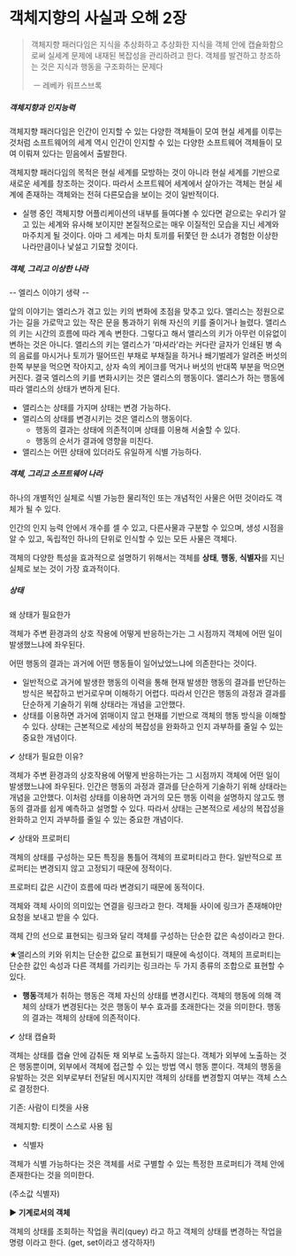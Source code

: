 # 객체지향의 사실과 오해 2장



> 객체지향 패러다임은 지식을 추상화하고 추상화한 지식을 객체 안에 캡슐화함으로써 실세계 문제에 내재된 복잡성을 관리하려고 한다. 객체를 발견하고 창조하는 것은 지식과 행동을 구조화하는 문제다
>
> ​																													ㅡ 레베카 워프스브록

##### 객체지향과 인지능력

객체지향 패러다임은 인간이 인지할 수 있는 다양한 객체들이 모여 현실 세계를 이루는 것처럼 소프트웨어의 세계 역시 인간이 인지할 수 있는 다양한 소프트웨어 객체들이 모여 이뤄져 있다는 믿음에서 출발한다. 

객체지향 패러다임의 목적은 현실 세계를 모방하는 것이 아니라 현실 세계를 기반으로 새로운 세계를 창조하는 것이다. 따라서 소프트웨어 세계에서 살아가는 객체는 현실 세계에 존재하는 객체와는 전혀 다른모습을 보이는 것이 일반적이다.

- 실행 중인 객체지향 어플리케이션의 내부를 들여다볼 수 있다면 겉으로는 우리가 알고 있는 세계와 유사해 보이지만 본질적으로는 매우 이질적인 모습을 지닌 세계와 마주치게 될 것이다. 아마 그 세계는 마치 토끼를 뒤쫓던 한 소녀가 경험한 이상한 나라만큼이나 낯설고 기묘할 것이다.



##### 객체, 그리고 이상한 나라

-- 엘리스 이야기 생략 --

앞의 이야기는 엘리스가 겪고 있는 키의 변화에 초점을 맞추고 있다. 앨리스는 정원으로 가는 길을 가로막고 있는 작은 문을 통과하기 위해 자신의 키를 줄이거나 늘렸다. 앨리스의 키는 시간의 흐름에 따라 계속 변한다. 그렇다고 해서 앨리스의 키가 아무런 이유없이 변하는 것은 아니다. 앨리스의 키는 앨리스가 '마셔라'라는 커다란 글자가 인쇄된 병 속의 음료를 마시거나 토끼가 떨어뜨린 부채로 부채질을 하거나 쐐기벌레가 알려준 버섯의 한쪽 부분을 먹으면 작아지고, 상자 속의 케이크를 먹거나 버섯의 반대쪽 부분을 먹으면 커진다. 결국 엘리스의 키를 변화시키는 것은 앨리스의 행동이다. 앨리스가 하는 행동에 따라 앨리스의 상태가 변하게 된다.

- 앨리스는 상태를 가지며 상태는 변경 가능하다.
- 앨리스의 상태를 변경시키는 것은 앨리스의 행동이다.
  - 행동의 결과는 상태에 의존적이며 상태를 이용해 서술할 수 있다.
  - 행동의 순서가 결과에 영향을 미친다.
- 앨리스는 어떤 상태에 있더라도 유일하게 식별 가능하다.



##### 객체, 그리고 소프트웨어 나라

하나의 개별적인 실체로 식별 가능한 물리적인 또는 개념적인 사물은 어떤 것이라도 객체가 될 수 있다.

인간의 인지 능력 안에서 개수를 셀 수 있고, 다른사물과 구분할 수 있으며, 생성 시점을 알 수 있고, 독립적인 하나의 단위로 인식할 수 있는 모든 사물은 객체다.

객체의 다양한 특성을 효과적으로 설명하기 위해서는 객체를 **상태**, **행동**, **식별자**를 지닌 실체로 보는 것이 가장 효과적이다.



##### 상태

왜 상태가 필요한가

객체가 주변 환경과의 상호 작용에 어떻게 반응하는가는 그 시점까지 객체에 어떤 일이 발생했느냐에 좌우된다. 

어떤 행동의 결과는 과거에 어떤 행동들이 일어났었느냐에 의존한다는 것이다.

- 일반적으로 과거에 발생한 행동의 이력을 통해 현재 발생한 행동의 결과를 반단하는 방식은 복잡하고 번거로우며 이해하기 어렵다. 따라서 인간은 행동의 과정과 결과를 단순하게 기술하기 위해 상태라는 개념을 고안했다.
- 상태를 이용하면 과거에 얽매이지 않고 현재를 기반으로 객체의 행동 방식을 이해할 수 있다. 상태는 근본적으로 세상의 복잡성을 완화하고 인지 과부하를 줄일 수 있는 중요한 개념이다.



✔︎ 상태가 필요한 이유? 

객체가 주변 환경과의 상호작용에 어떻게 반응하는가는 그 시점까지 객체에 어떤 일이 발생했느냐에 좌우된다. 인간은 행동의 과정과 결과를 단순하게 기술하기 위해 상태라는 개념을 고안했다. 이처럼 상태를 이용하면 과거의 모든 행동 이력을 설명하지 않고도 행동의 결과를 쉽게 예측하고 설명할 수 있다. 따라서 상태는 근본적으로 세상의 복잡성을 완화하고 인지 과부하를 줄일 수 있는 중요한 개념이다.

 

✔︎ 상태와 프로퍼티

객체의 상태를 구성하는 모든 특징을 통틀어 객체의 프로퍼티라고 한다. 일반적으로 프로퍼티는 변경되지 않고 고정되기 때문에 정적이다.

프로퍼티 값은 시간이 흐름에 따라 변경되기 때문에 동적이다. 

객체와 객체 사이의 의미있는 연결을 링크라고 한다. 객체들 사이에 링크가 존재해야만 요청을 보내고 받을 수 있다. 

객체 간의 선으로 표현되는 링크와 달리 객체를 구성하는 단순한 값은 속성이라고 한다.

 

★앨리스의 키와 위치는 단순한 값으로 표현되기 때문에 속성이다. 객체의 프로퍼티는 단순한 값인 속성과 다른 객체를 가리키는 링크라는 두 가지 종류의 조합으로 표현할 수 있다.

- **행동**객체가 취하는 행동은 객체 자신의 상태를 변경시킨다. 객체의 행동에 의해 객체의 상태가 변경된다는 것은 행동이 부수 효과를 초래한다는 것을 의미한다. 행동의 결과는 객체의 상태에 의존적이다.

✔︎ 상태 캡슐화

객체는 상태를 캡슐 안에 감춰둔 채 외부로 노출하지 않는다. 객체가 외부에 노출하는 것은 행동뿐이며, 외부에서 객체에 접근할 수 있는 방법 역시 행동 뿐이다. 객체의 행동을 유발하는 것은 외부로부터 전달된 메시지지만 객체의 상태를 변경할지 여부는 객체 스스로 결정한다.

 

기존: 사람이 티켓을 사용

객체지향: 티켓이 스스로 사용 됨

 

- 식별자

객체가 식별 가능하다는 것은 객체를 서로 구별할 수 있는 특정한 프로퍼티가 객체 안에 존재한다는 것을 의미한다.

(주소값 식별자)

 

**► 기계로서의 객체**

객체의 상태를 조회하는 작업을 쿼리(quey) 라고 하고 객체의 상태를 변경하는 작업을 명령 이라고 한다. (get, set이라고 생각하자!)